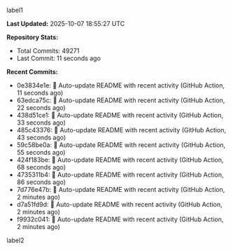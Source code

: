 
label1 
<!-- ACTIVITY_START -->
**Last Updated:** 2025-10-07 18:55:27 UTC

**Repository Stats:**
- Total Commits: 49271
- Last Commit: 11 seconds ago

**Recent Commits:**
- 0e3834e1e: 🤖 Auto-update README with recent activity (GitHub Action, 11 seconds ago)
- 63edca75c: 🤖 Auto-update README with recent activity (GitHub Action, 22 seconds ago)
- 438d51ce1: 🤖 Auto-update README with recent activity (GitHub Action, 33 seconds ago)
- 485c43376: 🤖 Auto-update README with recent activity (GitHub Action, 43 seconds ago)
- 59c58be0a: 🤖 Auto-update README with recent activity (GitHub Action, 55 seconds ago)
- 424f183be: 🤖 Auto-update README with recent activity (GitHub Action, 68 seconds ago)
- 4735311b4: 🤖 Auto-update README with recent activity (GitHub Action, 86 seconds ago)
- 7d776e47b: 🤖 Auto-update README with recent activity (GitHub Action, 2 minutes ago)
- d7a51fd9d: 🤖 Auto-update README with recent activity (GitHub Action, 2 minutes ago)
- f9932c041: 🤖 Auto-update README with recent activity (GitHub Action, 2 minutes ago)
<!-- ACTIVITY_END -->

label2
